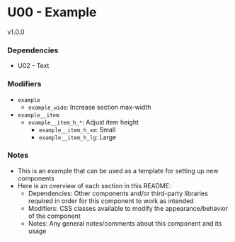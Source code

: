 # U00 - Example
v1.0.0

### Dependencies
* U02 - Text

### Modifiers
* `example`
    * `example_wide`: Increase section max-width
* `example__item`
    * `example__item_h_*`: Adjust item height
        * `example__item_h_sm`: Small
        * `example__item_h_lg`: Large

### Notes
* This is an example that can be used as a template for setting up new components
* Here is an overview of each section in this README:
    * Dependencies: Other components and/or third-party libraries required in order for this component to work as intended
    * Modifiers: CSS classes available to modify the appearance/behavior of the component
    * Notes: Any general notes/comments about this component and its usage
